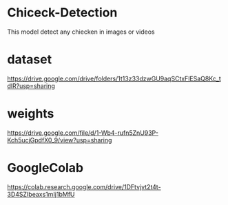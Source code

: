 # Chiceck-Detection
This model detect any chiecken in images or videos

# dataset 
https://drive.google.com/drive/folders/1t13z33dzwGU9aqSCtxFlESaQ8Kc_tdlR?usp=sharing

# weights
https://drive.google.com/file/d/1-Wb4-rufn5ZnU93P-Kch5ucjGpdfX0_9/view?usp=sharing

# GoogleColab
https://colab.research.google.com/drive/1DFtvjvt2t4t-3D4SZIbeaxs1mIj1bMfU

